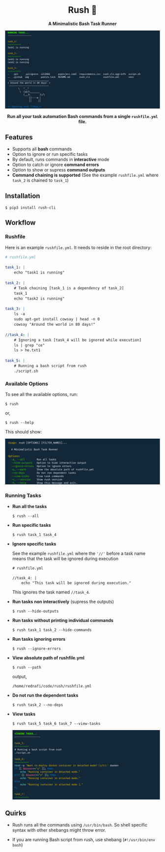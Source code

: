 <div align="center">

# Rush 🏃
**A Minimalistic Bash Task Runner**


![img](./img/rush-run.png)

**Run all your task automation **Bash commands** from a single `rushfile.yml` file.**
</div>


## Features
* Supports all **bash** commands
* Option to ignore or run specific tasks
* By default, runs commands in **interactive** mode
* Option to catch or ignore **command errors**
* Option to show or supress **command outputs**
* **Command chaining is supported** (See the example `rushfile.yml` where `task_2` is chained to `task_1`)

## Installation

```
$ pip3 install rush-cli
```

## Workflow

### Rushfile
Here is an example `rushfile.yml`. It needs to reside in the root directory:

``` yml
# rushfile.yml

task_1: |
    echo "task1 is running"

task_2: |
    # Task chaining [task_1 is a dependency of task_2]
    task_1
    echo "task2 is running"

task_3: |
    ls -a
    sudo apt-get install cowsay | head -n 0
    cowsay "Around the world in 80 days!"

//task_4: |
    # Ignoring a task [task_4 will be ignored while execution]
    ls | grep "ce"
    ls > he.txt1

task_5: |
    # Running a bash script from rush
    ./script.sh
```

### Available Options
To see all the available options, run:
```
$ rush
```
or,
```
$ rush --help
```
This should show:

![img](./img/rush-help.png)

### Running Tasks

* **Run all the tasks**
    ```
    $ rush --all
    ```

* **Run specific tasks**
    ```
    $ rush task_1 task_4
    ```
* **Ignore specific tasks**

    See the example `rushfile.yml` where the `'//'` before a task name means that the task will be ignored during execution

    ```
    # rushfile.yml

    //task_4: |
        echo "This task will be ignored during execution."
    ```
    This ignores the task named `//task_4`.

* **Run tasks non interactively** (supress the outputs)
    ```
    $ rush --hide-outputs
    ```
* **Run tasks without printing individual commands**
    ```
    $ rush task_1 task_2 --hide-commands
    ```

* **Run tasks ignoring errors**
    ```
    $ rush --ignore-errors
    ```
* **View absolute path of rushfile.yml**
    ```
    $ rush --path
    ```
    output,
    ```
    /home/rednafi/code/rush/rushfile.yml
    ```
* **Do not run the dependent tasks**
    ```
    $ rush task_2 --no-deps
    ```

* **View tasks**
    ```
    $ rush task_5 task_6 task_7 --view-tasks
    ```
    ![img](./img/rush-view.png)

## Quirks

* Rush runs all the commands using `/usr/bin/bash`. So shell specific syntax with other shebangs might throw error.

* If you are running Bash script from rush, use shebang (`#!/usr/bin/env bash`) 
